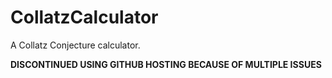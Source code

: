# CollatzCalculator
A Collatz Conjecture calculator.

**DISCONTINUED USING GITHUB HOSTING BECAUSE OF MULTIPLE ISSUES**
